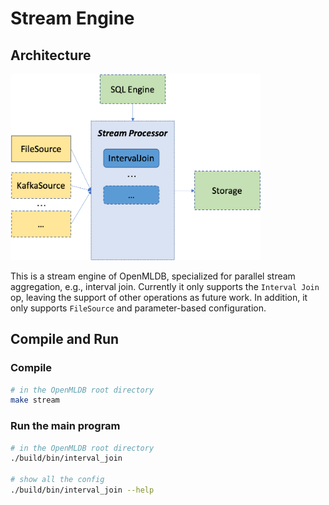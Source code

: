 # Stream Engine

## Architecture

<img src="../docs/en/stream/arch.png" alt="arch" width="400" />

This is a stream engine of OpenMLDB, specialized for parallel stream aggregation, e.g., interval join.
Currently it only supports the `Interval Join` op, leaving the support of other operations as future work.
In addition, it only supports `FileSource` and parameter-based configuration.

## Compile and Run
### Compile
```bash
# in the OpenMLDB root directory
make stream
```

### Run the main program
```bash
# in the OpenMLDB root directory
./build/bin/interval_join

# show all the config
./build/bin/interval_join --help
```